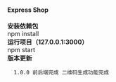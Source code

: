 #### Express Shop   

**安装依赖包**    
npm install   
**运行项目（127.0.0.1:3000）**      
npm start   
**版本更新**  
```
  1.0.0 前后端完成 二维码生成功能完成 
 ```

